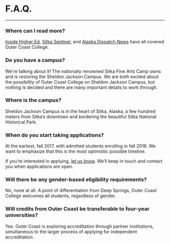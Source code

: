 # F.A.Q.

***

### Where can I read more?

[Inside Higher Ed](https://www.insidehighered.com/news/2015/12/11/outer-coast-college-seeks-replicate-deep-springs-success), [Sitka Sentinel](http://sitkasentinel.com/7/2012-05-10-22-08-10/local-news/9434-group-targets-sj-campus-for-new-college), and [Alaska Dispatch News](http://www.adn.com/article/20151217/lawmaker-plans-new-unusual-private-college-sitka) have all covered Outer Coast College.

### Do you have a campus?

We're talking about it! The nationally renowned Sitka Fine Arts Camp owns and is restoring the Sheldon Jackson Campus. We are both excited about the possibility of Outer Coast College on Sheldon Jackson Campus, but nothing is decided and there are many important details to work through.

### Where is the campus?

Sheldon Jackson Campus is in the heart of Sitka, Alaska, a few hundred meters from Sitka’s downtown and bordering the beautiful Sitka National Historical Park.

### When do you start taking applications?

At the earliest, fall 2017, with admitted students enrolling in fall 2018. We want to emphasize that this is the most optimistic possible timeline.

If you’re interested in applying, <a href="#modal1" class="blue-grey-text body-link modal-trigger">let us know</a>. We’ll keep in touch and contact you when applications are open.

### Will there be any gender-based eligibility requirements?

No, none at all. A point of differentiation from Deep Springs, Outer Coast College welcomes all students, regardless of gender.

### Will credits from Outer Coast be transferable to four-year universities?

Yes. Outer Coast is exploring accreditation through partner institutions, simultaneous to the larger process of applying for independent accreditation.
